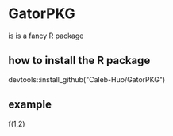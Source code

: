 # GatorPKG
is is a fancy R package

## how to install the R package
devtools::install_github("Caleb-Huo/GatorPKG")

## example
f(1,2)

